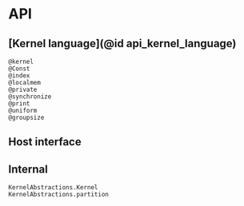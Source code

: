 # API

## [Kernel language](@id api_kernel_language)

```@docs
@kernel
@Const
@index
@localmem
@private
@synchronize
@print
@uniform
@groupsize
```

## Host interface

## Internal

```@docs
KernelAbstractions.Kernel
KernelAbstractions.partition
```
